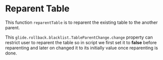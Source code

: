 # Reparent Table

This function `reparentTable` is to reparent the existing table to the another parent.

This `glide.rollback.blacklist.TableParentChange.change` property can restrict user to reparent the table so in script we first set it to **false** before reparenting and later on changed it to its initially value once reparenting is done.
